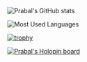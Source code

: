 
![Prabal's GitHub stats](https://github-readme-stats.vercel.app/api?username=alienx5499&show=reviews,discussions_started,discussions_answered,prs_merged,prs_merged_percentage_icons=true&theme=radical)

![Most Used Languages](https://github-readme-stats.vercel.app/api/top-langs/?username=alienx5499&layout=compact)

[![trophy](https://github-profile-trophy.vercel.app/?username=alienx5499&theme=onedark)](https://github.com/ryo-ma/github-profile-trophy)

[![Prabal's Holopin board](https://holopin.me/alienx5499)](https://holopin.io/@alienx5499)
<!---
alienx5499/alienx5499 is a ✨ special ✨ repository because its `README.md` (this file) appears on your GitHub profile.
You can click the Preview link to take a look at your changes.
--->
